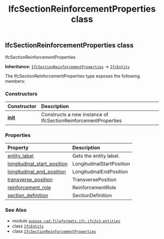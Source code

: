 ﻿---
title: IfcSectionReinforcementProperties class
second_title: Aspose.CAD for Python via .NET API References
description: 
type: docs
weight: 5050
url: /aspose.cad.fileformats.ifc.ifc2x3.entities/ifcsectionreinforcementproperties/
is_root: false
---

## IfcSectionReinforcementProperties class

IfcSectionReinforcementProperties



**Inheritance:** [`IfcSectionReinforcementProperties`](/cad/python-net/aspose.cad.fileformats.ifc.ifc2x3.entities/ifcsectionreinforcementproperties) → 
[`IfcEntity`](/cad/python-net/aspose.cad.fileformats.ifc/ifcentity)



The IfcSectionReinforcementProperties type exposes the following members:

### Constructors
| Constructor | Description |
| :- | :- |
| [__init__](/cad/python-net/aspose.cad.fileformats.ifc.ifc2x3.entities/ifcsectionreinforcementproperties/__init__/#) | Constructs a new instance of IfcSectionReinforcementProperties |


### Properties
| Property | Description |
| :- | :- |
| [entity_label](/cad/python-net/aspose.cad.fileformats.ifc.ifc2x3.entities/ifcsectionreinforcementproperties/entity_label) | Gets the entity label. |
| [longitudinal_start_position](/cad/python-net/aspose.cad.fileformats.ifc.ifc2x3.entities/ifcsectionreinforcementproperties/longitudinal_start_position) | LongitudinalStartPosition |
| [longitudinal_end_position](/cad/python-net/aspose.cad.fileformats.ifc.ifc2x3.entities/ifcsectionreinforcementproperties/longitudinal_end_position) | LongitudinalEndPosition |
| [transverse_position](/cad/python-net/aspose.cad.fileformats.ifc.ifc2x3.entities/ifcsectionreinforcementproperties/transverse_position) | TransversePosition |
| [reinforcement_role](/cad/python-net/aspose.cad.fileformats.ifc.ifc2x3.entities/ifcsectionreinforcementproperties/reinforcement_role) | ReinforcementRole |
| [section_definition](/cad/python-net/aspose.cad.fileformats.ifc.ifc2x3.entities/ifcsectionreinforcementproperties/section_definition) | SectionDefinition |



### See Also
* module [`aspose.cad.fileformats.ifc.ifc2x3.entities`](..)
* class [`IfcEntity`](/cad/python-net/aspose.cad.fileformats.ifc/ifcentity)
* class [`IfcSectionReinforcementProperties`](/cad/python-net/aspose.cad.fileformats.ifc.ifc2x3.entities/ifcsectionreinforcementproperties)
